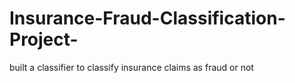 # Insurance-Fraud-Classification-Project-
built a classifier to classify insurance claims as fraud or not 
